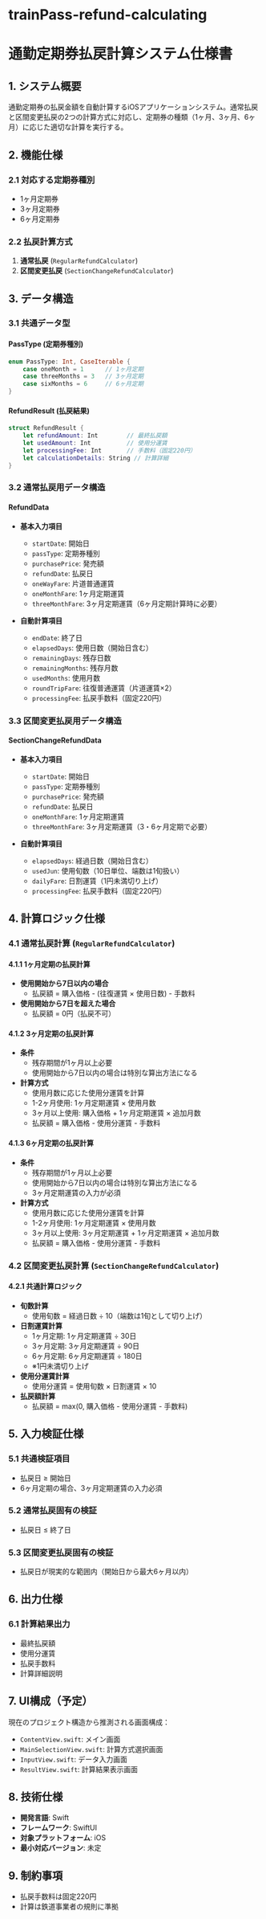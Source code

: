 # trainPass-refund-calculating

# 通勤定期券払戻計算システム仕様書

## 1. システム概要
通勤定期券の払戻金額を自動計算するiOSアプリケーションシステム。通常払戻と区間変更払戻の2つの計算方式に対応し、定期券の種類（1ヶ月、3ヶ月、6ヶ月）に応じた適切な計算を実行する。

## 2. 機能仕様

### 2.1 対応する定期券種別
- 1ヶ月定期券
- 3ヶ月定期券
- 6ヶ月定期券

### 2.2 払戻計算方式
1. **通常払戻** (`RegularRefundCalculator`)
2. **区間変更払戻** (`SectionChangeRefundCalculator`)

## 3. データ構造

### 3.1 共通データ型

#### PassType (定期券種別)
```swift
enum PassType: Int, CaseIterable {
    case oneMonth = 1      // 1ヶ月定期
    case threeMonths = 3   // 3ヶ月定期  
    case sixMonths = 6     // 6ヶ月定期
}
```

#### RefundResult (払戻結果)
```swift
struct RefundResult {
    let refundAmount: Int        // 最終払戻額
    let usedAmount: Int          // 使用分運賃
    let processingFee: Int       // 手数料（固定220円）
    let calculationDetails: String // 計算詳細
}
```

### 3.2 通常払戻用データ構造

#### RefundData
- **基本入力項目**
  - `startDate`: 開始日
  - `passType`: 定期券種別
  - `purchasePrice`: 発売額
  - `refundDate`: 払戻日
  - `oneWayFare`: 片道普通運賃
  - `oneMonthFare`: 1ヶ月定期運賃
  - `threeMonthFare`: 3ヶ月定期運賃（6ヶ月定期計算時に必要）

- **自動計算項目**
  - `endDate`: 終了日
  - `elapsedDays`: 使用日数（開始日含む）
  - `remainingDays`: 残存日数
  - `remainingMonths`: 残存月数
  - `usedMonths`: 使用月数
  - `roundTripFare`: 往復普通運賃（片道運賃×2）
  - `processingFee`: 払戻手数料（固定220円）

### 3.3 区間変更払戻用データ構造

#### SectionChangeRefundData
- **基本入力項目**
  - `startDate`: 開始日
  - `passType`: 定期券種別
  - `purchasePrice`: 発売額
  - `refundDate`: 払戻日
  - `oneMonthFare`: 1ヶ月定期運賃
  - `threeMonthFare`: 3ヶ月定期運賃（3・6ヶ月定期で必要）

- **自動計算項目**
  - `elapsedDays`: 経過日数（開始日含む）
  - `usedJun`: 使用旬数（10日単位、端数は1旬扱い）
  - `dailyFare`: 日割運賃（1円未満切り上げ）
  - `processingFee`: 払戻手数料（固定220円）

## 4. 計算ロジック仕様

### 4.1 通常払戻計算 (`RegularRefundCalculator`)

#### 4.1.1 1ヶ月定期の払戻計算
- **使用開始から7日以内の場合**
  - 払戻額 = 購入価格 - (往復運賃 × 使用日数) - 手数料
- **使用開始から7日を超えた場合**
  - 払戻額 = 0円（払戻不可）

#### 4.1.2 3ヶ月定期の払戻計算
- **条件**
  - 残存期間が1ヶ月以上必要
  - 使用開始から7日以内の場合は特別な算出方法になる
- **計算方式**
  - 使用月数に応じた使用分運賃を計算
  - 1-2ヶ月使用: 1ヶ月定期運賃 × 使用月数
  - 3ヶ月以上使用: 購入価格 + 1ヶ月定期運賃 × 追加月数
  - 払戻額 = 購入価格 - 使用分運賃 - 手数料

#### 4.1.3 6ヶ月定期の払戻計算
- **条件**
  - 残存期間が1ヶ月以上必要
  - 使用開始から7日以内の場合は特別な算出方法になる
  - 3ヶ月定期運賃の入力が必須
- **計算方式**
  - 使用月数に応じた使用分運賃を計算
  - 1-2ヶ月使用: 1ヶ月定期運賃 × 使用月数
  - 3ヶ月以上使用: 3ヶ月定期運賃 + 1ヶ月定期運賃 × 追加月数
  - 払戻額 = 購入価格 - 使用分運賃 - 手数料

### 4.2 区間変更払戻計算 (`SectionChangeRefundCalculator`)

#### 4.2.1 共通計算ロジック
- **旬数計算**
  - 使用旬数 = 経過日数 ÷ 10（端数は1旬として切り上げ）
- **日割運賃計算**
  - 1ヶ月定期: 1ヶ月定期運賃 ÷ 30日
  - 3ヶ月定期: 3ヶ月定期運賃 ÷ 90日
  - 6ヶ月定期: 6ヶ月定期運賃 ÷ 180日
  - ※1円未満切り上げ
- **使用分運賃計算**
  - 使用分運賃 = 使用旬数 × 日割運賃 × 10
- **払戻額計算**
  - 払戻額 = max(0, 購入価格 - 使用分運賃 - 手数料)

## 5. 入力検証仕様

### 5.1 共通検証項目
- 払戻日 ≥ 開始日
- 6ヶ月定期の場合、3ヶ月定期運賃の入力必須

### 5.2 通常払戻固有の検証
- 払戻日 ≤ 終了日

### 5.3 区間変更払戻固有の検証
- 払戻日が現実的な範囲内（開始日から最大6ヶ月以内）

## 6. 出力仕様

### 6.1 計算結果出力
- 最終払戻額
- 使用分運賃
- 払戻手数料
- 計算詳細説明

## 7. UI構成（予定）

現在のプロジェクト構造から推測される画面構成：
- `ContentView.swift`: メイン画面
- `MainSelectionView.swift`: 計算方式選択画面
- `InputView.swift`: データ入力画面
- `ResultView.swift`: 計算結果表示画面

## 8. 技術仕様

- **開発言語**: Swift
- **フレームワーク**: SwiftUI
- **対象プラットフォーム**: iOS
- **最小対応バージョン**: 未定

## 9. 制約事項

- 払戻手数料は固定220円
- 計算は鉄道事業者の規則に準拠
